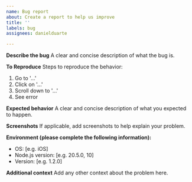 ```yaml
---
name: Bug report
about: Create a report to help us improve
title: ''
labels: bug
assignees: danielduarte

---
```


**Describe the bug**
A clear and concise description of what the bug is.

**To Reproduce**
Steps to reproduce the behavior:
1. Go to '...'
2. Click on '...'
3. Scroll down to '...'
4. See error

**Expected behavior**
A clear and concise description of what you expected to happen.

**Screenshots**
If applicable, add screenshots to help explain your problem.

**Environment (please complete the following information):**
 - OS: [e.g. iOS]
 - Node.js version: [e.g. 20.5.0, 10]
 - Version: [e.g. 1.2.0]

**Additional context**
Add any other context about the problem here.
